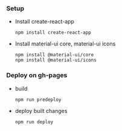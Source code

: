 ### Setup
* Install create-react-app
    ```
    npm install create-react-app
    ```

* Install material-ui core, material-ui icons
    ```
    npm install @material-ui/core
    npm install @material-ui/icons
    ```


### Deploy on gh-pages
* build
    ```
    npm run predeploy
    ```

* deploy built changes
    ```
    npm run deploy
    ```